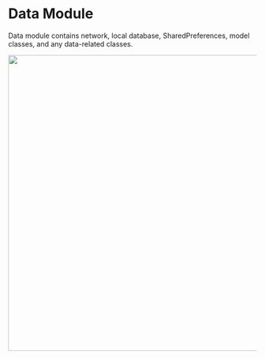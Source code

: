 # Data Module

Data module contains network, local database, SharedPreferences, model classes, and any data-related classes.

<img src="https://github.com/ShabanKamell/Restaurants/blob/master/blob/modular-arch-diagram2.png" height="600">
